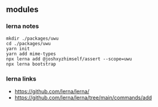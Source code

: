 ## modules

### lerna notes

```
mkdir ./packages/uwu
cd ./packages/uwu
yarn init
yarn add mime-types
npx lerna add @joshxyzhimself/assert --scope=uwu
npx lerna bootstrap
```

### lerna links

- https://github.com/lerna/lerna/
- https://github.com/lerna/lerna/tree/main/commands/add